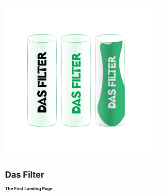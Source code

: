 <img src="readme.png" alt="Gatsby Theme Portfolio Minimal Screenshot" width="700" />

# Das Filter 

#### The First Landing Page
